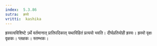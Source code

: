 ```yaml
---
index:  5.3.86
sutra:  ह्रस्वे
vritti:  kashika 
---
```


ह्रस्वत्वविशिष्टे ऽर्थे वर्तमानात् प्रातिपदिकात् यथाविहितं प्रत्ययो भवति। दीर्घप्रतियोही ह्रस्वः। ह्रस्वो वृक्षः वृक्षकः। प्लक्षकः। स्तम्भकः।

